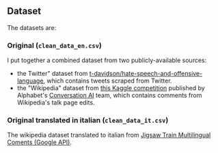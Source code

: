 
## Dataset

The datasets are:

### Original (`clean_data_en.csv`)

I put together a combined dataset from two publicly-available sources:

- the Twitter" dataset from [t-davidson/hate-speech-and-offensive-language](https://github.com/t-davidson/hate-speech-and-offensive-language/tree/master/data), which contains tweets scraped from Twitter.
- the "Wikipedia" dataset from [this Kaggle competition](https://www.kaggle.com/c/jigsaw-toxic-comment-classification-challenge) published by Alphabet's [Conversation AI](https://conversationai.github.io/) team, which contains comments from Wikipedia's talk page edits.

### Original translated in italian (`clean_data_it.csv`)

The wikipedia dataset translated to italian from [Jigsaw Train Multilingual Coments (Google API)](https://www.kaggle.com/miklgr500/jigsaw-train-multilingual-coments-google-api).
